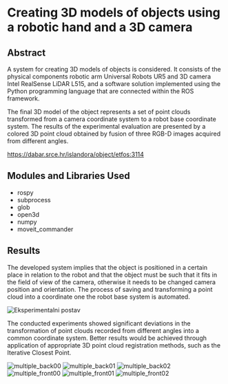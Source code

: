 # Creating 3D models of objects using a robotic hand and a 3D camera

## Abstract

A system for creating 3D models of objects is considered. It consists of the physical components robotic arm Universal Robots UR5 and 3D camera Intel RealSense LiDAR L515, and a software solution implemented using the Python programming language that are connected within the ROS framework.

The final 3D model of the object represents a set of point clouds transformed from a camera coordinate system to a robot base coordinate system. The results of the experimental evaluation are presented by a colored 3D point cloud obtained by fusion of three RGB-D images acquired from different angles.

https://dabar.srce.hr/islandora/object/etfos:3114

## Modules and Libraries Used

- rospy
- subprocess
- glob
- open3d
- numpy
- moveit_commander

## Results

The developed system implies that the object is positioned in a certain place in relation to the robot and that the object must be such that it fits in the field of view of the camera, otherwise it needs to be changed camera position and orientation. The process of saving and transforming a point cloud into a coordinate one the robot base system is automated.

![Eksperimentalni postav](https://user-images.githubusercontent.com/74960514/185080074-c36495d9-8963-4b9e-9c0b-a1fe3b75a72a.jpeg)

The conducted experiments showed significant deviations in the transformation of point clouds recorded from different angles into a common coordinate system. Better results would be achieved through application of appropriate 3D point cloud registration methods, such as the Iterative Closest Point.

![multiple_back00](https://user-images.githubusercontent.com/74960514/185081044-46ae4125-0b58-4a66-940b-88920900cdc4.png)
![multiple_back01](https://user-images.githubusercontent.com/74960514/185081051-dba93fba-8fb3-4197-903e-a15c19572e01.png)
![multiple_back02](https://user-images.githubusercontent.com/74960514/185081054-242cacbc-1d0e-4e2a-873d-364bf5b6d5d9.png)
![multiple_front00](https://user-images.githubusercontent.com/74960514/185081067-74a32b57-ab39-4020-b6de-f63b22fe21ec.png)
![multiple_front01](https://user-images.githubusercontent.com/74960514/185081071-7055c306-6c77-47c7-80de-972b5d9edb89.png)
![multiple_front02](https://user-images.githubusercontent.com/74960514/185081074-66778efe-b1ae-4fcd-9582-207a555add3a.png)
